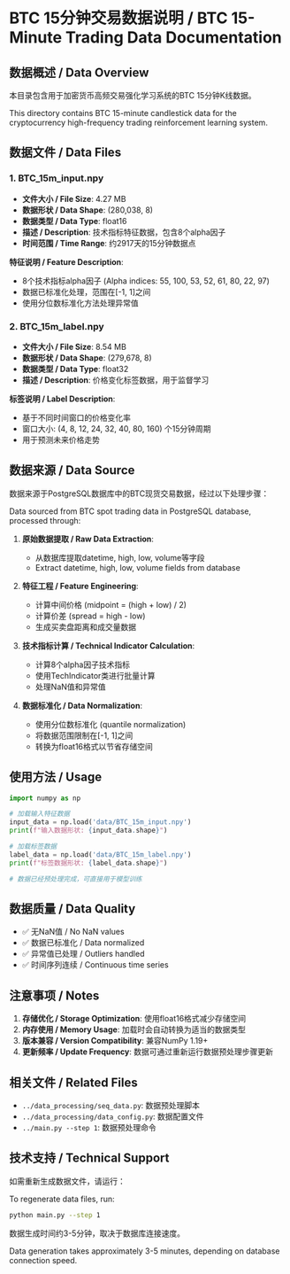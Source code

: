# BTC 15分钟交易数据说明 / BTC 15-Minute Trading Data Documentation

## 数据概述 / Data Overview

本目录包含用于加密货币高频交易强化学习系统的BTC 15分钟K线数据。

This directory contains BTC 15-minute candlestick data for the cryptocurrency high-frequency trading reinforcement learning system.

## 数据文件 / Data Files

### 1. BTC_15m_input.npy
- **文件大小 / File Size**: 4.27 MB
- **数据形状 / Data Shape**: (280,038, 8)
- **数据类型 / Data Type**: float16
- **描述 / Description**: 技术指标特征数据，包含8个alpha因子
- **时间范围 / Time Range**: 约2917天的15分钟数据点

**特征说明 / Feature Description**:
- 8个技术指标alpha因子 (Alpha indices: 55, 100, 53, 52, 61, 80, 22, 97)
- 数据已标准化处理，范围在[-1, 1]之间
- 使用分位数标准化方法处理异常值

### 2. BTC_15m_label.npy
- **文件大小 / File Size**: 8.54 MB
- **数据形状 / Data Shape**: (279,678, 8)
- **数据类型 / Data Type**: float32
- **描述 / Description**: 价格变化标签数据，用于监督学习

**标签说明 / Label Description**:
- 基于不同时间窗口的价格变化率
- 窗口大小: (4, 8, 12, 24, 32, 40, 80, 160) 个15分钟周期
- 用于预测未来价格走势

## 数据来源 / Data Source

数据来源于PostgreSQL数据库中的BTC现货交易数据，经过以下处理步骤：

Data sourced from BTC spot trading data in PostgreSQL database, processed through:

1. **原始数据提取 / Raw Data Extraction**:
   - 从数据库提取datetime, high, low, volume等字段
   - Extract datetime, high, low, volume fields from database

2. **特征工程 / Feature Engineering**:
   - 计算中间价格 (midpoint = (high + low) / 2)
   - 计算价差 (spread = high - low)
   - 生成买卖盘距离和成交量数据

3. **技术指标计算 / Technical Indicator Calculation**:
   - 计算8个alpha因子技术指标
   - 使用TechIndicator类进行批量计算
   - 处理NaN值和异常值

4. **数据标准化 / Data Normalization**:
   - 使用分位数标准化 (quantile normalization)
   - 将数据范围限制在[-1, 1]之间
   - 转换为float16格式以节省存储空间

## 使用方法 / Usage

```python
import numpy as np

# 加载输入特征数据
input_data = np.load('data/BTC_15m_input.npy')
print(f"输入数据形状: {input_data.shape}")

# 加载标签数据
label_data = np.load('data/BTC_15m_label.npy')
print(f"标签数据形状: {label_data.shape}")

# 数据已经预处理完成，可直接用于模型训练
```

## 数据质量 / Data Quality

- ✅ 无NaN值 / No NaN values
- ✅ 数据已标准化 / Data normalized
- ✅ 异常值已处理 / Outliers handled
- ✅ 时间序列连续 / Continuous time series

## 注意事项 / Notes

1. **存储优化 / Storage Optimization**: 使用float16格式减少存储空间
2. **内存使用 / Memory Usage**: 加载时会自动转换为适当的数据类型
3. **版本兼容 / Version Compatibility**: 兼容NumPy 1.19+
4. **更新频率 / Update Frequency**: 数据可通过重新运行数据预处理步骤更新

## 相关文件 / Related Files

- `../data_processing/seq_data.py`: 数据预处理脚本
- `../data_processing/data_config.py`: 数据配置文件
- `../main.py --step 1`: 数据预处理命令

## 技术支持 / Technical Support

如需重新生成数据文件，请运行：

To regenerate data files, run:

```bash
python main.py --step 1
```

数据生成时间约3-5分钟，取决于数据库连接速度。

Data generation takes approximately 3-5 minutes, depending on database connection speed.